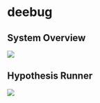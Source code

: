 # deebug

## System Overview

![](https://gitbucket.schickling.dev/api/get/62efc9781bc58f7e9a0b7ab878a4bc6f9278372e6cc2726bdc6f05c806f2d1b8)

## Hypothesis Runner

![](https://gitbucket.schickling.dev/api/get/bd2358c44c4d3e65dc1496593e5db193128058926267935d2043649841d56642)
